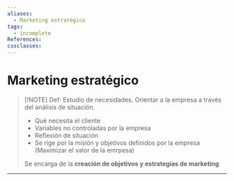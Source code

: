 ```yaml
---
aliases:
  - Marketing estratégico
tags:
  - incomplete
References:
cssclasses:
---
```

# Marketing estratégico

> [!NOTE] Def: 
> Estudio de necesidades. Orientar a la empresa a través del análisis de situación.
> + Qué necesita el cliente 
> + Variables no controladas por la empresa
> + Reflexión de situación
> + Se rige por la misión y objetivos definidos por la empresa (Maximizar el valor de la emrpesa)
>  
>  Se encarga de la **creación de objetivos y estrategias de marketing**
> 


***